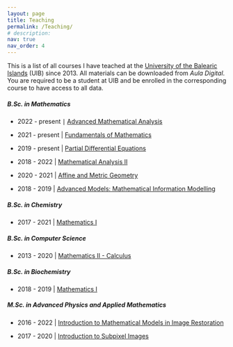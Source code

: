 ```yaml
---
layout: page
title: Teaching
permalink: /Teaching/
# description:
nav: true
nav_order: 4
---
```


This is a list of all courses I have teached at the [University of the Balearic Islands](https://uib.eu) (UIB) since 2013. All materials can be downloaded from <em>Aula Digital</em>. You are required to be a student at UIB and be enrolled in the corresponding course to have access to all data.

<div class="projects">
<h5 class="category">B.Sc. in Mathematics</h5>
</div>

* 2022 - present $\mid$ [Advanced Mathematical Analysis](https://www.uib.eu/Learn/estudis-de-grau/grau/matematiques/GMA2-P/20585/index.html)

* 2021 - present | [Fundamentals of Mathematics](https://www.uib.eu/Learn/estudis-de-grau/grau/matematiques/GMA2-P/20572/index.html)

* 2019 - present | [Partial Differential Equations](https://www.uib.eu/Learn/estudis-de-grau/grau/matematiques/GMA2-P/20327/index.html)

* 2018 - 2022 | [Mathematical Analysis II](https://www.uib.eu/Learn/estudis-de-grau/grau/matematiques/GMA2-P/20574/index.html)

* 2020 - 2021 | [Affine and Metric Geometry](https://www.uib.eu/Learn/estudis-de-grau/grau/matematiques/GMA2-P/20318/index.html)

* 2018 - 2019 | [Advanced Models: Mathematical Information Modelling](https://www.uib.eu/Learn/estudis-de-grau/grau/matematiques/GMA2-P/assignatures.html)

<div class="projects">
<h5 class="category">B.Sc. in Chemistry</h5>
</div>

* 2017 - 2021 | [Mathematics I](https://www.uib.eu/Learn/estudis-de-grau/grau/quimica/GQUI-P/21457/index.html)


<div class="projects">
<h5 class="category">B.Sc. in Computer Science</h5>
</div>

* 2013 - 2020 | [Mathematics II - Calculus](https://www.uib.eu/Learn/estudis-de-grau/grau/informatica/GIN3-P/20301/index.html)

<div class="projects">
<h5 class="category">B.Sc. in Biochemistry</h5>
</div>

* 2018 - 2019 | [Mathematics I](https://www.uib.eu/Learn/estudis-de-grau/grau/bioquimica/GBIQ-P/21545/index.html)

<div class="projects">
<h5 class="category">M.Sc. in Advanced Physics and Applied Mathematics</h5>
</div>

* 2016 - 2022 | [Introduction to Mathematical Models in Image Restoration](https://www.uib.eu/Learn/estudis-de-master/master/MFMA/11301/index.html)

* 2017 - 2020 | [Introduction to Subpixel Images](https://www.uib.eu/Learn/estudis-de-master/master/MFMA/11303/index.html)
